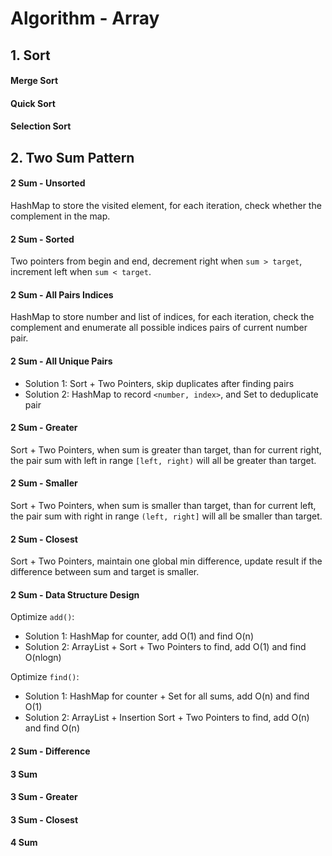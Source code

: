 # Algorithm - Array

## 1. Sort
#### Merge Sort
#### Quick Sort
#### Selection Sort

## 2. Two Sum Pattern
#### 2 Sum - Unsorted
HashMap to store the visited element, for each iteration, check whether the complement in the map.

#### 2 Sum - Sorted
Two pointers from begin and end, decrement right when `sum > target`, increment left when `sum < target`.

#### 2 Sum - All Pairs Indices
HashMap to store number and list of indices, for each iteration, check the complement and enumerate all possible indices pairs of current number pair.

#### 2 Sum - All Unique Pairs
- Solution 1: Sort + Two Pointers, skip duplicates after finding pairs
- Solution 2: HashMap to record `<number, index>`, and Set to deduplicate pair

#### 2 Sum - Greater
Sort + Two Pointers, when sum is greater than target, than for current right, the pair sum with left in range `[left, right)` will all be greater than target.
  
#### 2 Sum - Smaller
Sort + Two Pointers, when sum is smaller than target, than for current left, the pair sum with right in range `(left, right]` will all be smaller than target.

#### 2 Sum - Closest
Sort + Two Pointers, maintain one global min difference, update result if the difference between sum and target is smaller.

#### 2 Sum - Data Structure Design
Optimize `add()`:

- Solution 1: HashMap for counter, add O(1) and find O(n)
- Solution 2: ArrayList + Sort + Two Pointers to find, add O(1) and find O(nlogn)

Optimize `find()`:

- Solution 1: HashMap for counter + Set for all sums, add O(n) and find O(1) 
- Solution 2: ArrayList + Insertion Sort + Two Pointers to find, add O(n) and find O(n)

#### 2 Sum - Difference
#### 3 Sum
#### 3 Sum - Greater
#### 3 Sum - Closest
#### 4 Sum 
